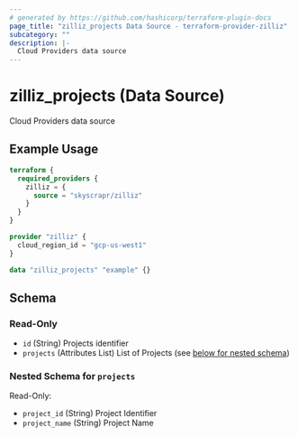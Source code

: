 ```yaml
---
# generated by https://github.com/hashicorp/terraform-plugin-docs
page_title: "zilliz_projects Data Source - terraform-provider-zilliz"
subcategory: ""
description: |-
  Cloud Providers data source
---
```


# zilliz_projects (Data Source)

Cloud Providers data source

## Example Usage

```terraform
terraform {
  required_providers {
    zilliz = {
      source = "skyscrapr/zilliz"
    }
  }
}

provider "zilliz" {
  cloud_region_id = "gcp-us-west1"
}

data "zilliz_projects" "example" {}
```

<!-- schema generated by tfplugindocs -->
## Schema

### Read-Only

- `id` (String) Projects identifier
- `projects` (Attributes List) List of Projects (see [below for nested schema](#nestedatt--projects))

<a id="nestedatt--projects"></a>
### Nested Schema for `projects`

Read-Only:

- `project_id` (String) Project Identifier
- `project_name` (String) Project Name
